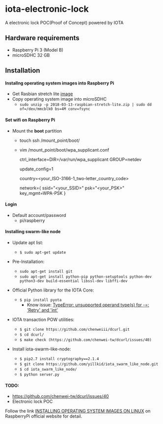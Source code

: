 # iota-electronic-lock
A electronic lock POC(Proof of Concept) powered by IOTA

## Hardware requirements
* Raspberry Pi 3 (Model B)
* microSDHC 32 GB

## Installation

#### Installng operating system images into Raspberry Pi

* Get Rasbian stretch lite [image](https://downloads.raspberrypi.org/raspbian_lite_latest)
* Copy operating system image into microSDHC
  * `sudo unzip -p 2018-03-13-raspbian-stretch-lite.zip | sudo dd of=/dev/mmcblk0 bs=4M conv=fsync`

#### Set wifi on Raspberry Pi
* Mount the **boot** partition
  * touch ssh /mount_point/boot/
  * vim /mount_point/boot/wpa_supplicant.conf
    
    ctrl_interface=DIR=/var/run/wpa_supplicant GROUP=netdev

    update_config=1

    country=<your_ISO-3166-1_two-letter_country_code>
    
    network={
        ssid="<your_SSID>"
        psk="<your_PSK>"
        key_mgmt=WPA-PSK
    }
    

#### Login
* Default account/password
  * pi/raspberry

#### Installing swarm-like node
* Update apt list:
  * `$ sudo apt-get update`

* Pre-Installation:
  * `sudo apt-get install git`
  * `sudo apt-get install python-pip python-setuptools python-dev python3-dev build-essential libssl-dev libffi-dev`

* Official Python library for the IOTA Core:
  * `$ pip install pyota`
    * Know issue: [TypeError: unsupported operand type(s) for -=: 'Retry' and 'int'](https://stackoverflow.com/questions/37495375/python-pip-install-throws-typeerror-unsupported-operand-types-for-retry)

* IOTA transaction POW utilities:
  * `$ git clone https://github.com/chenweiii/dcurl.git`
  * `$ cd dcurl/`
  * `$ make check (https://github.com/chenwei-tw/dcurl/issues/40)`

* Install iota-swarm-like-node:
  * `$ pip2.7 install cryptography==2.1.4`
  * `$ git clone https://github.com/yillkid/iota_swarm_like_node.git`
  * `$ cd iota_swarm_like_node/`
  * `$ python server.py`

#### TODO:
* https://github.com/chenwei-tw/dcurl/issues/40
* Electronic lock POC 

Follow the link [INSTALLING OPERATING SYSTEM IMAGES ON LINUX](https://www.raspberrypi.org/documentation/installation/installing-images/linux.md) on RaspberryPi official website for detail.
